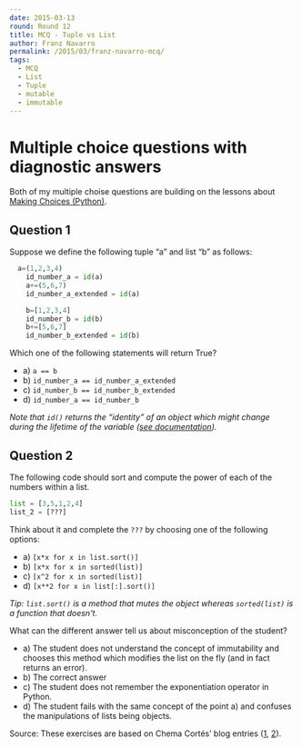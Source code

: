 ```yaml
---
date: 2015-03-13
round: Round 12
title: MCQ - Tuple vs List
author: Franz Navarro
permalink: /2015/03/franz-navarro-mcq/
tags:
  - MCQ
  - List
  - Tuple
  - mutable
  - immutable
---
```


# Multiple choice questions with diagnostic answers

Both of my multiple choise questions are building on the lessons about
[Making Choices (Python)](http://software-carpentry.org/v5/novice/python/04-cond.html).

## Question 1

Suppose we define the following tuple “a” and list “b” as follows:

```python
  a=(1,2,3,4)
	id_number_a = id(a)
	a+=(5,6,7)
	id_number_a_extended = id(a)
```

```python
	b=[1,2,3,4]
	id_number_b = id(b)
	b+=[5,6,7]
	id_number_b_extended = id(b)
```

Which one of the following statements will return True?

  * a) `a == b`
  * b) `id_number_a == id_number_a_extended`
  * c) `id_number_b == id_number_b_extended`
  * d) `id_number_a == id_number_b`

*Note that `id()` returns the “identity” of an object which might change during the lifetime of the variable ([see documentation](https://docs.python.org/2/library/functions.html#id)).*

## Question 2

The following code should sort and compute the power of each of the numbers within a list.

```python
list = [3,5,1,2,4]
list_2 = [???]
```

Think about it and complete the `???` by choosing  one of the following options:
* a) `[x*x for x in list.sort()]`
* b) `[x*x for x in sorted(list)]`
* c) `[x^2 for x in sorted(list)]`
* d) `[x**2 for x in list[:].sort()]`

*Tip: `list.sort()` is a method that mutes the object whereas `sorted(list)` is a
function that doesn't.*


What can the different answer tell us about misconception of the student?

* a) The student does not understand the concept of immutability and chooses this method which modifies the list on the fly (and in fact returns an error).
* b) The correct answer
* c) The student does not remember the exponentiation operator in Python.
* d) The student fails with the same concept of the point a) and confuses the manipulations of lists being objects.


Source: These exercises are based on Chema Cortés’ blog entries  ([1](http://ch3m4.org/blog/2013/03/22/mutable-o-inmutable-he-ahi-el-dilema/), [2](http://ch3m4.org/blog/2013/03/16/mutabilidad-de-listas/)).
